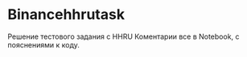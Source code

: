# Binancehhrutask
Решение тестового задания с HHRU
Коментарии все в Notebook, с пояснениями к коду.
